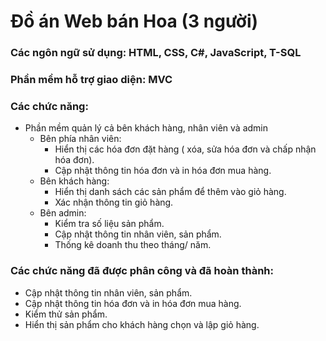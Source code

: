 # Đồ án Web bán Hoa (3 người)
<h3>Các ngôn ngữ sử dụng: HTML, CSS, C#, JavaScript, T-SQL</h3>
<h3>Phần mềm hỗ trợ giao diện: MVC</h3>
<h3>Các chức năng:</h3>

+ Phần mềm quản lý cả bên khách hàng, nhân viên và admin
  + Bên phía nhân viên:
    + Hiển thị các hóa đơn đặt hàng ( xóa, sửa hóa đơn và chấp nhận hóa đơn).
    + Cập nhật thông tin hóa đơn và in hóa đơn mua hàng.
  + Bên khách hàng:
    + Hiển thị danh sách các sản phẩm để thêm vào giỏ hàng.
    + Xác nhận thông tin giỏ hàng.
  + Bên admin:
    + Kiểm tra số liệu sản phẩm.
    + Cập nhật thông tin nhân viên, sản phẩm.
    + Thống kê doanh thu theo tháng/ năm.

<h3>Các chức năng đã được phân công và đã hoàn thành:</h3>

+ Cập nhật thông tin nhân viên, sản phẩm.
+ Cập nhật thông tin hóa đơn và in hóa đơn mua hàng.
+ Kiểm thử sản phẩm.
+ Hiển thị sản phẩm cho khách hàng chọn và lập giỏ hàng.
